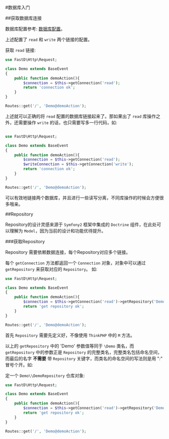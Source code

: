 #数据库入门

##获取数据库连接

数据库配置参考: [数据库配置](shu_ju_ku_pei_zhi.md)。

上述配置了 `read` 和 `write` 两个链接的配置。

获取 `read` 链接: 

```php
use FastD\Http\Request;

class Demo extends BaseEvent
{
    public function demoAction(){
        $connection = $this->getConnection('read');
        return 'connection ok';
    }
}

Routes::get('/', 'Demo@demoAction');
```

上述就可以正确的将 `read` 配置的数据库链接起来了。那如果出了 `read` 库操作之外，还需要操作 `write` 的话，也只需要写多一行代码，如: 

```php

use FastD\Http\Request;

class Demo extends BaseEvent
{
    public function demoAction(){
        $connection = $this->getConnection('read');
        $writeConnection = $this->getConnection('write');
        return 'connection ok';
    }
}

Routes::get('/', 'Demo@demoAction');
```

可以有效地链接两个数据库，并且进行一些读写分离，不同库操作的时候会方便很多哦亲。

##Repository

Repository的设计灵感来源于 `Symfony2` 框架中集成的 `Doctrine` 组件，在此处可以理解为 `Model`，因为当前的设计和功能优待提升。

###获取Repository

Repository 需要依赖数据连接，每个Repository对应多个链接。

每个 `getConnection` 方法都返回一个 `Connection` 对象，对象中可以通过 `getRepository` 来获取对应的 `Repository`。 如: 

```php
use FastD\Http\Request;

class Demo extends BaseEvent
{
    public function demoAction(){
        $connection = $this->getConnection('read')->getRepository('Demo');
        return 'get repository ok';
    }
}

Routes::get('/', 'Demo@demoAction');
```

首先 `Repository` 需要先定义好，不像使用 `ThinkPHP` 中的 `M` 方法。

以上的 `getRepository` 中的 'Demo' 参数值等同于 `\Demo` 类名，而 `getRepository` 中的参数正是 `Repository` 的完整类名，完整类名包括命名空间，而最后的名字 **不需要** 带 `Repository` 关键字，而类名的命名空间的写法则是用 "*:*" 冒号个开。如:

定一个 `Demo\\DemoRepository` 仓库对象:

```php
use FastD\Http\Request;

class Demo extends BaseEvent
{
    public function demoAction(){
        $connection = $this->getConnection('read')->getRepository('Demo:Demo');
        return 'get repository ok';
    }
}

Routes::get('/', 'Demo@demoAction');
```

